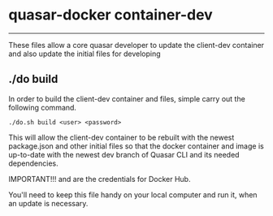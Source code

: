 # quasar-docker container-dev
___

These files allow a core quasar developer to update the client-dev container and also update the initial files for developing 

## ./do build

In order to build the client-dev container and files, simple carry out the following command.

`./do.sh build <user> <password>`

This will allow the client-dev container to be rebuilt with the newest package.json and other initial files so that the docker container and image is up-to-date with the newest dev branch of Quasar CLI and its needed dependencies.

IMPORTANT!!!
<user> and <password> are the credentials for Docker Hub. 

You'll need to keep this file handy on your local computer and run it, when an update is necessary.